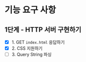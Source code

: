 # 기능 요구 사항

## 1단계 - HTTP 서버 구현하기
- [x] 1\. GET `index.html` 응답하기
- [x] 2\. CSS 지원하기
- [ ] 3\. Query String 파싱
